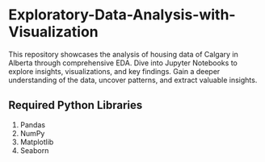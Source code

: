 # Exploratory-Data-Analysis-with-Visualization
This repository showcases the analysis of housing data of Calgary in Alberta through comprehensive EDA. Dive into Jupyter Notebooks to explore insights, visualizations, and key findings. Gain a deeper understanding of the data, uncover patterns, and extract valuable insights.



## Required Python Libraries
1. Pandas
2. NumPy
3. Matplotlib
4. Seaborn
